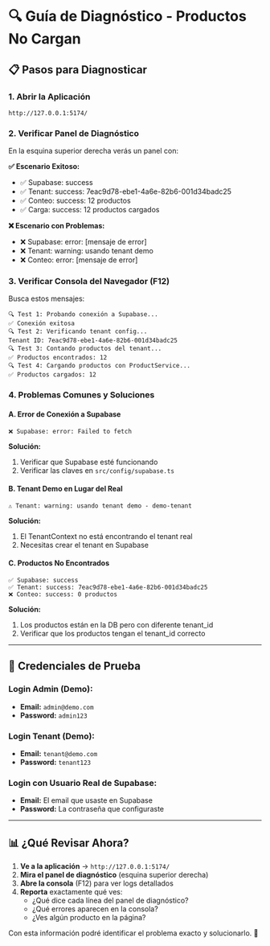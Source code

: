 # 🔍 **Guía de Diagnóstico - Productos No Cargan**

## 📋 **Pasos para Diagnosticar**

### **1. Abrir la Aplicación**
```
http://127.0.0.1:5174/
```

### **2. Verificar Panel de Diagnóstico**
En la esquina superior derecha verás un panel con:

**✅ Escenario Exitoso:**
- ✅ Supabase: success
- ✅ Tenant: success: 7eac9d78-ebe1-4a6e-82b6-001d34badc25
- ✅ Conteo: success: 12 productos
- ✅ Carga: success: 12 productos cargados

**❌ Escenario con Problemas:**
- ❌ Supabase: error: [mensaje de error]
- ❌ Tenant: warning: usando tenant demo
- ❌ Conteo: error: [mensaje de error]

### **3. Verificar Consola del Navegador (F12)**
Busca estos mensajes:
```
🔍 Test 1: Probando conexión a Supabase...
✅ Conexión exitosa
🔍 Test 2: Verificando tenant config...
Tenant ID: 7eac9d78-ebe1-4a6e-82b6-001d34badc25
🔍 Test 3: Contando productos del tenant...
✅ Productos encontrados: 12
🔍 Test 4: Cargando productos con ProductService...
✅ Productos cargados: 12
```

### **4. Problemas Comunes y Soluciones**

#### **A. Error de Conexión a Supabase**
```
❌ Supabase: error: Failed to fetch
```
**Solución:**
1. Verificar que Supabase esté funcionando
2. Verificar las claves en `src/config/supabase.ts`

#### **B. Tenant Demo en Lugar del Real**
```
⚠️ Tenant: warning: usando tenant demo - demo-tenant
```
**Solución:**
1. El TenantContext no está encontrando el tenant real
2. Necesitas crear el tenant en Supabase

#### **C. Productos No Encontrados**
```
✅ Supabase: success
✅ Tenant: success: 7eac9d78-ebe1-4a6e-82b6-001d34badc25
❌ Conteo: success: 0 productos
```
**Solución:**
1. Los productos están en la DB pero con diferente tenant_id
2. Verificar que los productos tengan el tenant_id correcto

---

## 🔧 **Credenciales de Prueba**

### **Login Admin (Demo):**
- **Email:** `admin@demo.com`
- **Password:** `admin123`

### **Login Tenant (Demo):**
- **Email:** `tenant@demo.com`
- **Password:** `tenant123`

### **Login con Usuario Real de Supabase:**
- **Email:** El email que usaste en Supabase
- **Password:** La contraseña que configuraste

---

## 📊 **¿Qué Revisar Ahora?**

1. **Ve a la aplicación** → `http://127.0.0.1:5174/`
2. **Mira el panel de diagnóstico** (esquina superior derecha)
3. **Abre la consola** (F12) para ver logs detallados
4. **Reporta** exactamente qué ves:
   - ¿Qué dice cada línea del panel de diagnóstico?
   - ¿Qué errores aparecen en la consola?
   - ¿Ves algún producto en la página?

Con esta información podré identificar el problema exacto y solucionarlo. 🎯
